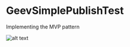 # GeevSimplePublishTest


Implementing the MVP pattern

![alt text](https://drive.google.com/file/d/0B1XcC0A9vifmSmJUdkFtRWFCWnM/view?usp=sharing)
